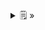 <details>
  <summary>🗒  »</summary>
<table id="card">
    <tr>
        <td align="center">
            <h3>Firma</h3>
        </td>
    </tr>
    <tr>
        <td>
            <p>La <b>firma</b> de una operación en un tipo o de un método en una clase está compuesta por el <b>nombre</b>, los <b>parámetros</b> y <b>tipo de los parámetros</b>, y el <b>tipo del resultado</b> de la operación o método.</p>
            <p>No hay firmas duplicadas</p>
        </td>
    </tr>
</table>
</details>

